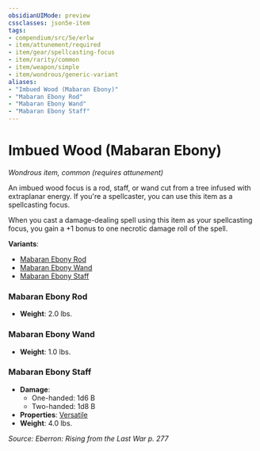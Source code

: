 ```yaml
---
obsidianUIMode: preview
cssclasses: json5e-item
tags:
- compendium/src/5e/erlw
- item/attunement/required
- item/gear/spellcasting-focus
- item/rarity/common
- item/weapon/simple
- item/wondrous/generic-variant
aliases: 
- "Imbued Wood (Mabaran Ebony)"
- "Mabaran Ebony Rod"
- "Mabaran Ebony Wand"
- "Mabaran Ebony Staff"
---
```

# Imbued Wood (Mabaran Ebony)
*Wondrous item, common (requires attunement)*  


An imbued wood focus is a rod, staff, or wand cut from a tree infused with extraplanar energy. If you're a spellcaster, you can use this item as a spellcasting focus.

When you cast a damage-dealing spell using this item as your spellcasting focus, you gain a +1 bonus to one necrotic damage roll of the spell.

**Variants**:
- [Mabaran Ebony Rod](#Mabaran%20Ebony%20Rod)
- [Mabaran Ebony Wand](#Mabaran%20Ebony%20Wand)
- [Mabaran Ebony Staff](#Mabaran%20Ebony%20Staff)

### Mabaran Ebony Rod

- **Weight**: 2.0 lbs.

### Mabaran Ebony Wand

- **Weight**: 1.0 lbs.

### Mabaran Ebony Staff

- **Damage**:
  - One-handed: 1d6 B
  - Two-handed: 1d8 B
- **Properties**: [Versatile](2-Mechanics/CLI/rules/item-properties.md#Versatile)
- **Weight**: 4.0 lbs.


*Source: Eberron: Rising from the Last War p. 277*